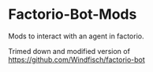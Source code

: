 # Factorio-Bot-Mods

Mods to interact with an agent in factorio. 

Trimed down and modified version of https://github.com/Windfisch/factorio-bot
